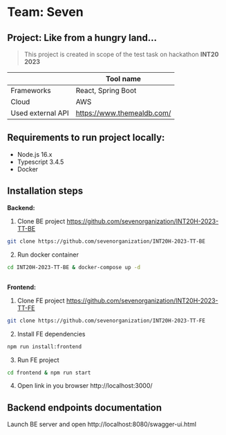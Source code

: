 # Team: Seven
## Project: Like from a hungry land...
>This project is created in scope of the test task on hackathon **INT20 2023**

|               | Tool name |
|---------------| ------ |
| Frameworks    | React, Spring Boot |
| Cloud         | AWS |
| Used external API | https://www.themealdb.com/ |

## Requirements to run project locally:
- Node.js 16.x
- Typescript 3.4.5
- Docker

## Installation steps
**Backend:**
1. Clone BE project https://github.com/sevenorganization/INT20H-2023-TT-BE
```sh
git clone https://github.com/sevenorganization/INT20H-2023-TT-BE
```

2. Run docker container
```sh
cd INT20H-2023-TT-BE & docker-compose up -d
```

##
**Frontend:**
1. Clone FE project https://github.com/sevenorganization/INT20H-2023-TT-FE
```sh
git clone https://github.com/sevenorganization/INT20H-2023-TT-FE
```

2. Install FE dependencies
```sh
npm run install:frontend
```

3. Run FE project
```sh
cd frontend & npm run start
```

4. Open link in you browser http://localhost:3000/

## Backend endpoints documentation
Launch BE server and open http://localhost:8080/swagger-ui.html

